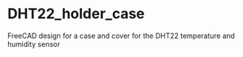 # DHT22_holder_case
FreeCAD design for a case and cover for the DHT22 temperature and humidity sensor
